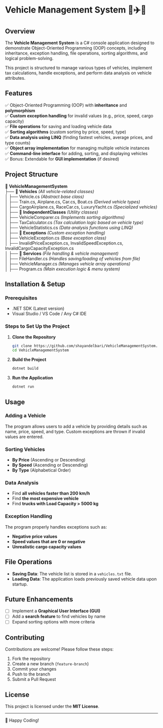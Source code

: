# Vehicle Management System 🚗✈️🚢

## Overview

The **Vehicle Management System** is a C# console application designed to demonstrate Object-Oriented Programming (OOP) concepts, including inheritance, exception handling, file operations, sorting algorithms, and logical problem-solving.

This project is structured to manage various types of vehicles, implement tax calculations, handle exceptions, and perform data analysis on vehicle attributes.

## Features

✅ Object-Oriented Programming (OOP) with **inheritance** and **polymorphism**  
✅ **Custom exception handling** for invalid values (e.g., price, speed, cargo capacity)  
✅ **File operations** for saving and loading vehicle data  
✅ **Sorting algorithms** (custom sorting by price, speed, type)  
✅ **Data analysis using LINQ** (finding fastest vehicles, average prices, and type counts)  
✅ **Object array implementation** for managing multiple vehicle instances  
✅ **Command-line interface** for adding, sorting, and displaying vehicles  
✅ Bonus: Extendable for **GUI implementation** (if desired)

## Project Structure

📂 **VehicleManagementSystem**  
├── 📁 **Vehicles** _(All vehicle-related classes)_  
│ ├── Vehicle.cs _(Abstract base class)_  
│ ├── Train.cs, Airplane.cs, Car.cs, Boat.cs _(Derived vehicle types)_  
│ ├── CargoAirplane.cs, RaceCar.cs, LuxuryYacht.cs _(Specialized vehicles)_  
│
├── 📁 **IndependentClasses** _(Utility classes)_  
│ ├── VehicleComparer.cs _(Implements sorting algorithms)_  
│ ├── TaxCalculator.cs _(Tax calculation logic based on vehicle type)_  
│ ├── VehicleStatistics.cs _(Data analysis functions using LINQ)_  
│
├── 📁 **Exceptions** _(Custom exception handling)_  
│ ├── VehicleException.cs _(Base exception class)_  
│ ├── InvalidPriceException.cs, InvalidSpeedException.cs, InvalidCargoCapacityException.cs  
│
├── 📁 **Services** _(File handling & vehicle management)_  
│ ├── FileHandler.cs _(Handles saving/loading of vehicles from file)_  
│ ├── VehicleManager.cs _(Manages vehicle array operations)_  
│
├── Program.cs _(Main execution logic & menu system)_

## Installation & Setup

### Prerequisites

- .NET SDK (Latest version)
- Visual Studio / VS Code / Any C# IDE

### Steps to Set Up the Project

1. **Clone the Repository**

   ```bash
   git clone https://github.com/shayandelbari/VehicleManagementSystem.git
   cd VehicleManagementSystem
   ```

2. **Build the Project**

   ```bash
   dotnet build
   ```

3. **Run the Application**

   ```bash
   dotnet run
   ```

## Usage

### Adding a Vehicle

The program allows users to add a vehicle by providing details such as name, price, speed, and type. Custom exceptions are thrown if invalid values are entered.

### Sorting Vehicles

- **By Price** (Ascending or Descending)
- **By Speed** (Ascending or Descending)
- **By Type** (Alphabetical Order)

### Data Analysis

- Find **all vehicles faster than 200 km/h**
- Find **the most expensive vehicle**
- Find **trucks with Load Capacity > 5000 kg**

### Exception Handling

The program properly handles exceptions such as:

- **Negative price values**
- **Speed values that are 0 or negative**
- **Unrealistic cargo capacity values**

## File Operations

- **Saving Data**: The vehicle list is stored in a `vehicles.txt` file.
- **Loading Data**: The application loads previously saved vehicle data upon startup.

## Future Enhancements

- [ ] Implement a **Graphical User Interface (GUI)**
- [ ] Add a **search feature** to find vehicles by name
- [ ] Expand sorting options with more criteria

## Contributing

Contributions are welcome! Please follow these steps:

1. Fork the repository
2. Create a new branch (`feature-branch`)
3. Commit your changes
4. Push to the branch
5. Submit a Pull Request

## License

This project is licensed under the **MIT License**.

---

🚀 Happy Coding!
